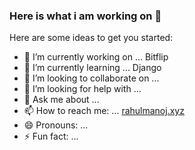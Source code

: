 ### Here is what i am working on 👋


Here are some ideas to get you started:

- 🔭 I’m currently working on ... Bitflip 
- 🌱 I’m currently learning ... Django
- 👯 I’m looking to collaborate on ... 
- 🤔 I’m looking for help with ...
- 💬 Ask me about ...
- 📫 How to reach me: ... [rahulmanoj.xyz](https://rahulmanoj.xyz)
- 😄 Pronouns: ... 
- ⚡ Fun fact: ... 

